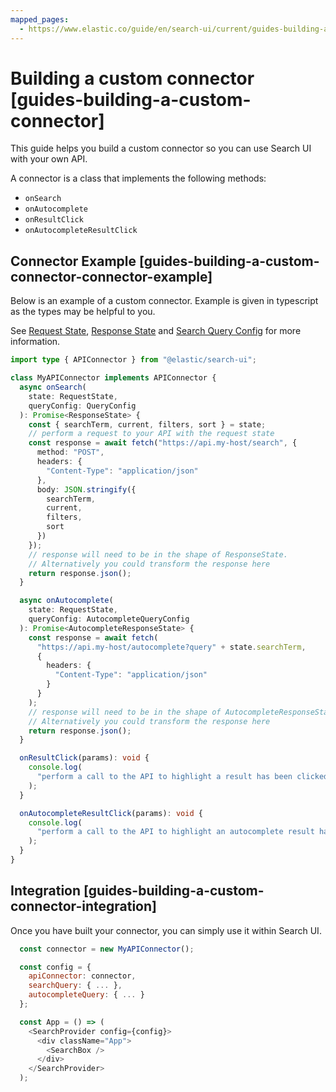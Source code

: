 ```yaml
---
mapped_pages:
  - https://www.elastic.co/guide/en/search-ui/current/guides-building-a-custom-connector.html
---
```


# Building a custom connector [guides-building-a-custom-connector]

This guide helps you build a custom connector so you can use Search UI with your own API.

A connector is a class that implements the following methods:

* `onSearch`
* `onAutocomplete`
* `onResultClick`
* `onAutocompleteResultClick`


## Connector Example [guides-building-a-custom-connector-connector-example]

Below is an example of a custom connector. Example is given in typescript as the types may be helpful to you.

See [Request State](/reference/api-core-state.md#api-core-state-request-state), [Response State](/reference/api-core-state.md#api-core-state-response-state) and [Search Query Config](/reference/api-core-configuration.md#api-core-configuration-search-query-queryconfig) for more information.

```typescript
import type { APIConnector } from "@elastic/search-ui";

class MyAPIConnector implements APIConnector {
  async onSearch(
    state: RequestState,
    queryConfig: QueryConfig
  ): Promise<ResponseState> {
    const { searchTerm, current, filters, sort } = state;
    // perform a request to your API with the request state
    const response = await fetch("https://api.my-host/search", {
      method: "POST",
      headers: {
        "Content-Type": "application/json"
      },
      body: JSON.stringify({
        searchTerm,
        current,
        filters,
        sort
      })
    });
    // response will need to be in the shape of ResponseState.
    // Alternatively you could transform the response here
    return response.json();
  }

  async onAutocomplete(
    state: RequestState,
    queryConfig: AutocompleteQueryConfig
  ): Promise<AutocompleteResponseState> {
    const response = await fetch(
      "https://api.my-host/autocomplete?query" + state.searchTerm,
      {
        headers: {
          "Content-Type": "application/json"
        }
      }
    );
    // response will need to be in the shape of AutocompleteResponseState.
    // Alternatively you could transform the response here
    return response.json();
  }

  onResultClick(params): void {
    console.log(
      "perform a call to the API to highlight a result has been clicked"
    );
  }

  onAutocompleteResultClick(params): void {
    console.log(
      "perform a call to the API to highlight an autocomplete result has been clicked"
    );
  }
}
```


## Integration [guides-building-a-custom-connector-integration]

Once you have built your connector, you can simply use it within Search UI.

```js
  const connector = new MyAPIConnector();

  const config = {
    apiConnector: connector,
    searchQuery: { ... },
    autocompleteQuery: { ... }
  };

  const App = () => (
    <SearchProvider config={config}>
      <div className="App">
        <SearchBox />
      </div>
    </SearchProvider>
  );
```

